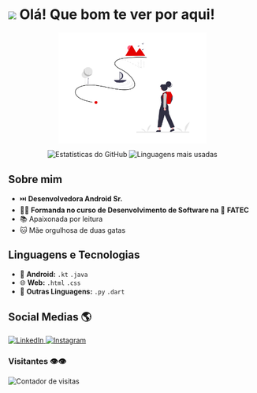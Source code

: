 <h1><img src="https://raw.githubusercontent.com/iampavangandhi/iampavangandhi/master/gifs/Hi.gif" width="30px"> Olá! Que bom te ver por aqui!</h1>

<p align="center">
  <img align="center" width="300px" src="aventura.png" alt="Imagem representativa" />
</p>

<p align="center">
  <img height="164em" src="https://github-readme-stats.vercel.app/api?username=paulademelo&show_icons=true&theme=transparent&count_private=true" alt="Estatísticas do GitHub" />
  <img height="164em" src="https://github-readme-stats.vercel.app/api/top-langs/?username=paulademelo&langs_count=8&theme=transparent&layout=compact" alt="Linguagens mais usadas" />
</p>

## Sobre mim
- ⏭️ **Desenvolvedora Android Sr.**
- 👩‍🎓 **Formanda no curso de Desenvolvimento de Software na** 🏫 **FATEC**
- 📚 Apaixonada por leitura
- 🐱 Mãe orgulhosa de duas gatas

## Linguagens e Tecnologias
- 📱 **Android:** `.kt` `.java`
- 🌐 **Web:** `.html` `.css`
- 🐍 **Outras Linguagens:** `.py` `.dart`

## Social Medias 🌎
<p align="left">
  <a href="https://www.linkedin.com/in/paulademelo/">
    <img src="https://img.shields.io/badge/linkedin-%230077B5.svg?style=for-the-badge&logo=linkedin&logoColor=white" alt="LinkedIn">
  </a>
  <a href="https://www.instagram.com/paulameloti/">
    <img src="https://img.shields.io/badge/Instagram-%23E4405F.svg?style=for-the-badge&logo=Instagram&logoColor=white" alt="Instagram">
  </a>
</p>

### Visitantes 👁️👁️
<p align="left">
  <img src="https://profile-counter.glitch.me/paulademelo/count.svg" alt="Contador de visitas">
</p>
   
<!--
**paulademelo/paulademelo** is a ✨ _special_ ✨ repository because its `README.md` (this file) appears on your GitHub profile.

Here are some ideas to get you started:

- 🔭 I’m currently working on ...
- 🌱 I’m currently learning ...
- 👯 I’m looking to collaborate on ...
- 🤔 I’m looking for help with ...
- 💬 Ask me about ...
- 📫 How to reach me: ...
- 😄 Pronouns: ...
- ⚡ Fun fact: ...
-->
